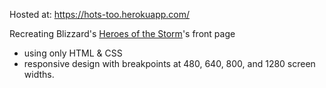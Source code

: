 Hosted at: https://hots-too.herokuapp.com/

Recreating Blizzard's [Heroes of the Storm](https://heroesofthestorm.com/en-us/)'s front page 
- using only HTML & CSS 
- responsive design with breakpoints at 480, 640, 800, and 1280 screen widths.
